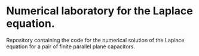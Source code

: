 # Numerical laboratory for the Laplace equation.
Repository containing the code for the numerical solution of the Laplace equation for a pair of finite parallel plane capacitors.
